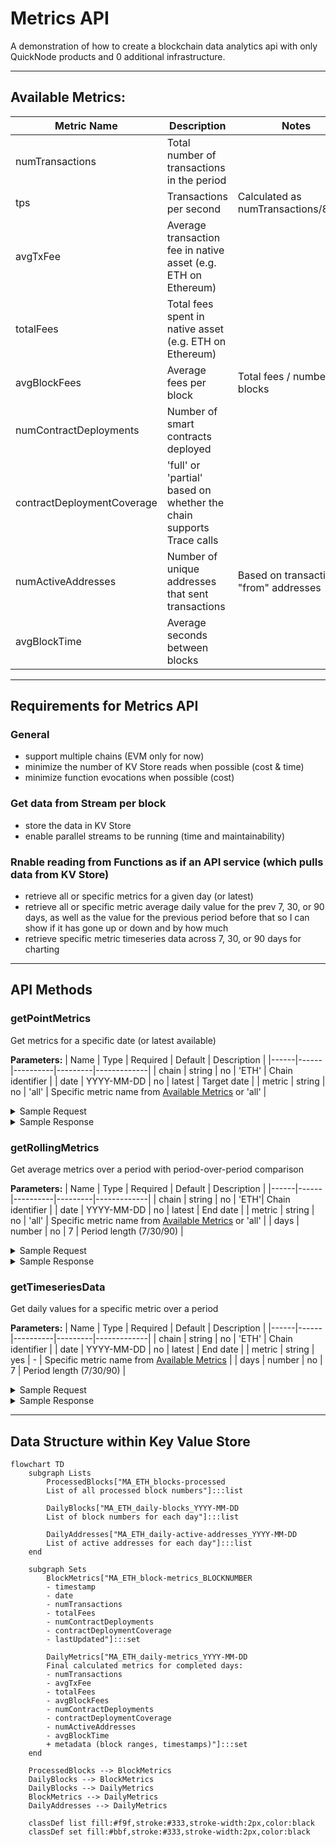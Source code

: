 # Metrics API

A demonstration of how to create a blockchain data analytics api with only QuickNode products and 0 additional infrastructure.

---

## Available Metrics:

| Metric Name                | Description                                                         | Notes                                   |
| -------------------------- | ------------------------------------------------------------------- | --------------------------------------- |
| numTransactions            | Total number of transactions in the period                          |                                         |
| tps                        | Transactions per second                                             | Calculated as numTransactions/86400     |
| avgTxFee                   | Average transaction fee in native asset (e.g. ETH on Ethereum)      |                                         |
| totalFees                  | Total fees spent in native asset (e.g. ETH on Ethereum)             |                                         |
| avgBlockFees               | Average fees per block                                              | Total fees / number of blocks           |
| numContractDeployments     | Number of smart contracts deployed                                  |                                         |
| contractDeploymentCoverage | 'full' or 'partial' based on whether the chain supports Trace calls |                                         |
| numActiveAddresses         | Number of unique addresses that sent transactions                   | Based on transactions' "from" addresses |
| avgBlockTime               | Average seconds between blocks                                      |                                         |

---

## Requirements for Metrics API

### General

- support multiple chains (EVM only for now)
- minimize the number of KV Store reads when possible (cost & time)
- minimize function evocations when possible (cost)

### Get data from Stream per block

- store the data in KV Store
- enable parallel streams to be running (time and maintainability)

### Rnable reading from Functions as if an API service (which pulls data from KV Store)

- retrieve all or specific metrics for a given day (or latest)
- retrieve all or specific metric average daily value for the prev 7, 30, or 90 days, as well as the value for the previous period before that so I can show if it has gone up or down and by how much
- retrieve specific metric timeseries data across 7, 30, or 90 days for charting

---

## API Methods

### getPointMetrics

Get metrics for a specific date (or latest available)

**Parameters:**
| Name | Type | Required | Default | Description |
|------|------|----------|---------|-------------|
| chain | string | no | 'ETH' | Chain identifier |
| date | YYYY-MM-DD | no | latest | Target date |
| metric | string | no | 'all' | Specific metric name from [Available Metrics](#available-metrics) or 'all' |

<details>
<summary>Sample Request</summary>

```bash
curl -X POST "https://api.quicknode.com/functions/rest/v1/functions/228c88b3-30ed-4dcf-931b-74b521d50687/call?result_only=true" \
  -H "accept: application/json" \
  -H "Content-Type: application/json" \
  -H "x-api-key: YOUR_API_KEY" \
  -d '{
    "user_data": {
    }
  }'
```

</details>

<details>
<summary>Sample Response</summary>

```json
{
  "chain": "eth",
  "date": "2024-10-26",
  "blockRange": {
    "first": 21046077,
    "last": 21053236
  },
  "metrics": {
    "numTransactions": 1098532,
    "tps": 12.714490740740741,
    "avgTxFee": 0.0007861676927591663,
    "totalFees": 863.6303678621124,
    "avgBlockFees": 0.12061876646118888,
    "numContractDeployments": 4918,
    "contractDeploymentCoverage": "full",
    "numActiveAddresses": 357593,
    "avgBlockTime": 12.067048470456768
  }
}
```

</details>

### getRollingMetrics

Get average metrics over a period with period-over-period comparison

**Parameters:**
| Name | Type | Required | Default | Description |
|------|------|----------|---------|-------------|
| chain | string | no | 'ETH'| Chain identifier |
| date | YYYY-MM-DD | no | latest | End date |
| metric | string | no | 'all' | Specific metric name from [Available Metrics](#available-metrics) or 'all' |
| days | number | no | 7 | Period length (7/30/90) |

<details>
<summary>Sample Request</summary>

```bash
curl -X POST "https://api.quicknode.com/functions/rest/v1/functions/d3c4d55f-0b93-46f9-9d9a-43801f5eaa9e/call?result_only=true" \
  -H "accept: application/json" \
  -H "Content-Type: application/json" \
  -H "x-api-key: YOUR_API_KEY" \
  -d '{
    "user_data": {
    }
  }'
```

</details>

<details>
<summary>Sample Response</summary>

```json
{
  "chain": "eth",
  "period": "7d",
  "currentPeriod": {
    "start": "2024-10-19",
    "end": "2024-10-26"
  },
  "previousPeriod": {
    "start": "2024-10-12",
    "end": "2024-10-19"
  },
  "daysWithData": {
    "current": 8,
    "previous": 8
  },
  "metrics": {
    "numTransactions": {
      "current": 1163362.875,
      "previous": 1198966.5,
      "changePct": -2.9695262544866767
    },
    "tps": {
      "current": 13.464848090277778,
      "previous": 13.876927083333333,
      "changePct": -2.9695262544866745
    },
    "avgTxFee": {
      "current": 0.001144308511116896,
      "previous": 0.0018347834169420943,
      "changePct": -37.63250198630882
    },
    "totalFees": {
      "current": 1331.2460393799215,
      "previous": 2199.8438516691035,
      "changePct": -39.484521214091835
    },
    "avgBlockFees": {
      "current": 0.18574662193106203,
      "previous": 0.30743398108715025,
      "changePct": -39.581622931133545
    },
    "numContractDeployments": {
      "current": 6981.75,
      "previous": 5647,
      "changePct": 23.636444129626348
    },
    "contractDeploymentCoverage": {
      "current": "full",
      "previous": "full",
      "changePct": null
    },
    "numActiveAddresses": {
      "current": 391765.125,
      "previous": 384237.25,
      "changePct": 1.9591736615853876
    },
    "avgBlockTime": {
      "current": 12.053578903306823,
      "previous": 12.072950876947802,
      "changePct": -0.16045765313240853
    }
  }
}
```

</details>

### getTimeseriesData

Get daily values for a specific metric over a period

**Parameters:**
| Name | Type | Required | Default | Description |
|------|------|----------|---------|-------------|
| chain | string | no | 'ETH' | Chain identifier |
| date | YYYY-MM-DD | no | latest | End date |
| metric | string | yes | - | Specific metric name from [Available Metrics](#available-metrics) |
| days | number | no | 7 | Period length (7/30/90) |

<details>
<summary>Sample Request</summary>

```bash
curl -X POST "https://api.quicknode.com/functions/rest/v1/functions/f7fd3872-7554-40f9-b72c-ff3092f9925f/call?result_only=true" \
  -H "accept: application/json" \
  -H "Content-Type: application/json" \
  -H "x-api-key: YOUR_API_KEY" \
  -d '{
    "user_data": {
      "metric": "tps"
    }
  }'
```

</details>

<details>
<summary>Sample Response</summary>

```json
{
  "chain": "eth",
  "metric": "tps",
  "period": "7d",
  "dataPoints": [
    {
      "date": "2024-10-19",
      "value": 14.475011574074074
    },
    {
      "date": "2024-10-20",
      "value": 13.62962962962963
    },
    {
      "date": "2024-10-21",
      "value": 13.716481481481482
    },
    {
      "date": "2024-10-22",
      "value": 13.673287037037037
    },
    {
      "date": "2024-10-23",
      "value": 13.16855324074074
    },
    {
      "date": "2024-10-24",
      "value": 13.10494212962963
    },
    {
      "date": "2024-10-25",
      "value": 13.23638888888889
    },
    {
      "date": "2024-10-26",
      "value": 12.714490740740741
    }
  ]
}
```

</details>

---

## Data Structure within Key Value Store

```mermaid
flowchart TD
    subgraph Lists
        ProcessedBlocks["MA_ETH_blocks-processed
        List of all processed block numbers"]:::list

        DailyBlocks["MA_ETH_daily-blocks_YYYY-MM-DD
        List of block numbers for each day"]:::list

        DailyAddresses["MA_ETH_daily-active-addresses_YYYY-MM-DD
        List of active addresses for each day"]:::list
    end

    subgraph Sets
        BlockMetrics["MA_ETH_block-metrics_BLOCKNUMBER
        - timestamp
        - date
        - numTransactions
        - totalFees
        - numContractDeployments
        - contractDeploymentCoverage
        - lastUpdated"]:::set

        DailyMetrics["MA_ETH_daily-metrics_YYYY-MM-DD
        Final calculated metrics for completed days:
        - numTransactions
        - avgTxFee
        - totalFees
        - avgBlockFees
        - numContractDeployments
        - contractDeploymentCoverage
        - numActiveAddresses
        - avgBlockTime
        + metadata (block ranges, timestamps)"]:::set
    end

    ProcessedBlocks --> BlockMetrics
    DailyBlocks --> BlockMetrics
    DailyBlocks --> DailyMetrics
    BlockMetrics --> DailyMetrics
    DailyAddresses --> DailyMetrics

    classDef list fill:#f9f,stroke:#333,stroke-width:2px,color:black
    classDef set fill:#bbf,stroke:#333,stroke-width:2px,color:black
```
